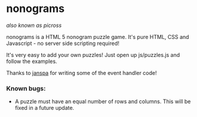 nonograms
=========
*also known as picross*

nonograms is a HTML 5 nonogram puzzle game. It's pure HTML, CSS and Javascript - no server side scripting required!

It's very easy to add your own puzzles! Just open up js/puzzles.js and follow the examples.

Thanks to [janspa](https://github.com/janspa) for writing some of the event handler code!

### Known bugs:
* A puzzle must have an equal number of rows and columns. This will be fixed in a future update.
